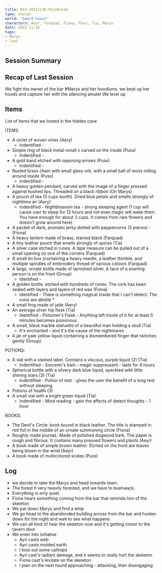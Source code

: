 ```yaml
---
title: 013-20221116-PostBreak
type: sesion
world: "Sword Coast"
characters: Aeyr, Farquad, Fiona, Puss, Tia, Marys
date: 2022-11-16
tags: 
- Marys
- loot
---
```


## Session Summary

## Recap of Last Session
We fight the owner of the bar #Marys and her hoodlums. we beat up her hoods and capture her with the silencing amulet
We level up

## Items 

List of items that we looted in the hidden cave

ITEMS:  
  
* A ciclet of woven vines  (Aery)
	* Indentified - 
* Simple ring of black metal-small x carved on the inside (Puss)
	* Indentified - 
* A gold band etched with opposing arrows  (Puss)
	* Indentified - 
* Rusted brass chain with small glass orb, with a small ball of moss rolling around inside (Puss)
	* Indentified - 
* A heavy golden pendant, carved with the image of a finger pressed against hushed lips. Threaded on a black ribbon  (On Marys)
* A pouch of tea (3 cups worth). Dried blue petals and smells strongly of nighttime air  (Aery)
	* Indentified - Nightblossom tea - strong sleeping agent (1 cup will cause user to sleep for 12 hours and not even magic will wake them. You have enough for about 3 cups. It comes from rare flowers and doesn't grow around here)
* A packet of dark, aromatic jerky dotted with peppercorns (5 pieces)  - (Fiona)
* A heavy lantern made of brass, stained black  (Farquad)
* A tiny leather pouch that smells strongly of spices (Tia)
* A silver case etched in runes. A tape measure can be pulled out of a small opening on one of the corners  (Farquad)
* A small tin box (containing a heavy needle, a leather thimble, and multiple spindles of embroidery thread of various colours  (Farquad)
* A large, ornate bottle made of tarnished silver. A face of a snarling person is on the front (Group)
	* Identified - 
* A golden bottle, etched with hundreds of runes. The cork has been sealed with layers and layers of red wax  (Fiona)
	* Identified - There is something magical inside that I can't detect. The ruins are abistle
		* 
* A small frog made of jade  (Aery)
* An average silver hip flask  (Tia)
	* Identified - Poisoner's Flask - Anything left inside of it for at least 5 minutes becomes poisonous
* A small, black marble statuette of a beautiful man holding a skull (Tia)
	* It's enchanted - and it's the cause of the nightmares
* A jar of pale yellow liquid containing a dismembered finger that twitches gently (Group)
  
POTIONS:  
  
* A vial with a stained label. Contains a viscous, purple liquid (2)  (Tia)
	* Indentified - Sorcerer's bain - magic suppressent - lasts for 4 hours
* Spherical bottle with a silvery dark blue liquid, speckled with little shining stars (3)  (Tia)
	*  Indentified - Potion of rest - gives the user the benefit of a long rest without sleeping
* Potions of health (3)  
* A small vial with a bright green liquid  (Tia)
	* Indentified - Mind reading - gain the affects of detect thoughts - 1 hour
  
BOOKS:  
  
* The Devil's Circle: book bound in black leather. The title is stamped in red foil in the middle of an ornate summoning circle  (Fiona)
* Roughly made journaL. Made of polished dogwood bark. The paper is rough and fibrous. It contains many pressed flowers and plants  (Aeyr)
* A book made of simple brown leather. Etched on the front are leaves being blown in the wind (Aeyr)
* A book made of multicolored scales (Puss)

## Log
* we decide to take the Marys and head towards town. 
* The forest it very heavily forested, and we have to bushwack.
* Everything is eirly quiet. 
* Fiona hears something coming from the bar that reminds him of the skeleton
* We pat down Marys and find a whip
* We go head to the abandonded building across from the bar and hunker down for the night and wait to see what happens
* We can all kind of hear the skeleton now and it's getting closer to the tavern door
* We enter into initiative
	* Ayri casts web
	* Ayri casts molded earth
	* I toss out some caltrops
	* Ayri cast's radiant damage, and it seems to really hurt the skeleton
	* Fiona cast's levitate on the skeleton
	* I plan on the next round approaching - attacking, then disengaging